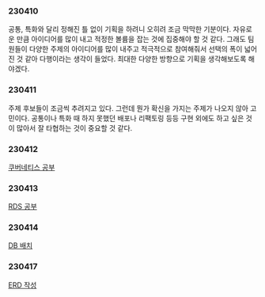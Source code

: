 
### 230410
공통, 특화와 달리 정해진 틀 없이 기획을 하려니 오히려 조금 막막한 기분이다. 자유로운 만큼 아이디어를 많이 내고 적정한 볼륨을 잡는 것에 집중해야 할 것 같다. 그래도 팀원들이 다양한 주제의 아이디어를 많이 내주고 적극적으로 참여해줘서 선택의 폭이 넓어진 것 같아 다행이라는 생각이 들었다. 최대한 다양한 방향으로 기획을 생각해보도록 해야겠다. 

### 230411
주제 후보들이 조금씩 추려지고 있다. 그런데 뭔가 확신을 가지는 주제가 나오지 않아 고민이다. 공통이나 특화 때 하지 못했던 배포나 리팩토링 등등 구현 외에도 하고 싶은 것이 많아서 잘 타협하는 것이 중요할 것 같다. 

### 230412
[쿠버네티스 공부](https://scarlet-biplane-82e.notion.site/230415-SAT-4815989e80764d4e9143b07c1595ca67)

### 230413
[RDS 공부](https://scarlet-biplane-82e.notion.site/rds-916d667cb4ec4261b76fdaf5898c5afa)

### 230414
[DB 배치](https://hello-jay-study.notion.site/DB-Batch-2c9ad806d580421fa8239f51cfce8255)

### 230417
[ERD 작성](https://subsequent-coelurus-2e0.notion.site/ERD-c7b8d3a237f244539e3a67aef6e2c443)
